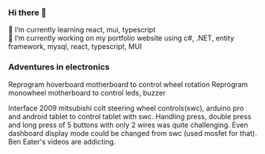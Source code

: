 ### Hi there 👋
🌱 I’m currently learning react, mui, typescript<br/>
🔭 I’m currently working on my portfolio website using c#, .NET, entity framework, mysql, react, typescript, MUI


### Adventures in electronics
Reprogram hoverboard motherboard to control wheel rotation
Reprogram monowheel motherboard to control leds, buzzer

Interface 2009 mitsubishi colt steering wheel controls(swc), arduino pro and android tablet to control tablet with swc. Handling  press, double press and long press of 5 buttons with only 2 wires was quite challenging. Even dashboard display mode could be changed from swc (used mosfet for that).
Ben Eater's videos are addicting.

<!--
**Suresh-Subedi/Suresh-Subedi** is a ✨ _special_ ✨ repository because its `README.md` (this file) appears on your GitHub profile.

Here are some ideas to get you started:

- 🔭 I’m currently working on ...
- 🌱 I’m currently learning ...
- 👯 I’m looking to collaborate on ...
- 🤔 I’m looking for help with ...
- 💬 Ask me about ...
- 📫 How to reach me: ...
- 😄 Pronouns: ...
- ⚡ Fun fact: ...
-->
